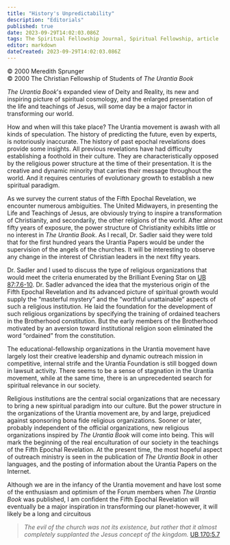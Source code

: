 ```yaml
---
title: "History's Unpredictability"
description: "Editorials"
published: true
date: 2023-09-29T14:02:03.086Z
tags: The Spiritual Fellowship Journal, Spiritual Fellowship, article
editor: markdown
dateCreated: 2023-09-29T14:02:03.086Z
---
```



<p class="v-card v-sheet theme--light gray lighten-3 px-2">© 2000 Meredith Sprunger<br>© 2000 The Christian Fellowship of Students of <i>The Urantia Book</i></p>

_The Urantia Book_'s expanded view of Deity and Reality, its new and inspiring picture of spiritual cosmology, and the enlarged presentation of the life and teachings of Jesus, will some day be a major factor in transforming our world.

How and when will this take place? The Urantia movement is awash with all kinds of speculation. The history of predicting the future, even by experts, is notoriously inaccurate. The history of past epochal revelations does provide some insights. All previous revelations have had difficulty establishing a foothold in their culture. They are characteristically opposed by the religious power structure at the time of their presentation. It is the creative and dynamic minority that carries their message throughout the world. And it requires centuries of evolutionary growth to establish a new spiritual paradigm.

As we survey the current status of the Fifth Epochal Revelation, we encounter numerous ambiguities. The United Midwayers, in presenting the Life and Teachings of Jesus, are obviously trying to inspire a transformation of Christianity, and secondarily, the other religions of the world. After almost fifty years of exposure, the power structure of Christianity exhibits little or no interest in _The Urantia Book_. As I recall, Dr. Sadler said they were told that for the first hundred years the Urantia Papers would be under the supervision of the angels of the churches. It will be interesting to observe any change in the interest of Christian leaders in the next fifty years.

Dr. Sadler and I used to discuss the type of religious organizations that would meet the criteria enumerated by the Brilliant Evening Star on [UB 87:7.6-10](/en/The_Urantia_Book/87#p7_6). Dr. Sadler advanced the idea that the mysterious origin of the Fifth Epochal Revelation and its advanced picture of spiritual growth would supply the “masterful mystery” and the “worthful unattainable” aspects of such a religious institution. He laid the foundation for the development of such religious organizations by specifying the training of ordained teachers in the Brotherhood constitution. But the early members of the Brotherhood motivated by an aversion toward institutional religion soon eliminated the word “ordained” from the constitution.

The educational-fellowship organizations in the Urantia movement have largely lost their creative leadership and dynamic outreach mission in competitive, internal strife and the Urantia Foundation is still bogged down in lawsuit activity. There seems to be a sense of stagnation in the Urantia movement, while at the same time, there is an unprecedented search for spiritual relevance in our society.

Religious institutions are the central social organizations that are necessary to bring a new spiritual paradigm into our culture. But the power structure in the organizations of the Urantia movement are, by and large, prejudiced against sponsoring bona fide religious organizations. Sooner or later, probably independent of the official organizations, new religious organizations inspired by _The Urantia Book_ will come into being. This will mark the beginning of the real enculturation of our society in the teachings of the Fifth Epochal Revelation. At the present time, the most hopeful aspect of outreach ministry is seen in the publication of _The Urantia Book_ in other languages, and the posting of information about the Urantia Papers on the Internet.

Although we are in the infancy of the Urantia movement and have lost some of the enthusiasm and optimism of the Forum members when _The Urantia Book_ was published, I am confident the Fifth Epochal Revelation will eventually be a major inspiration in transforming our planet-however, it will likely be a long and circuitous

> _The evil of the church was not its existence, but rather that it almost completely supplanted the Jesus concept of the kingdom._ [UB 170:5.7](/en/The_Urantia_Book/170#p5_7)